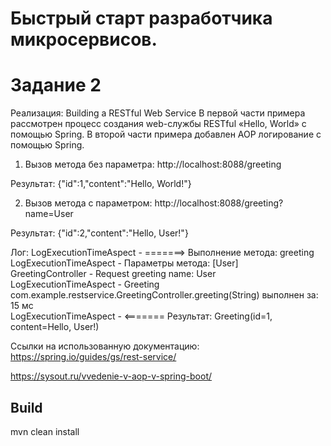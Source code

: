# Быстрый старт разработчика микросервисов. 
# Задание 2
Реализация: Building a RESTful Web Service 
В первой части примера рассмотрен процесс создания web-службы RESTful «Hello, World» с помощью Spring.
В второй части примера добавлен AOP логирование с помощью Spring.

1. Вызов метода без параметра:
http://localhost:8088/greeting

Результат:
{"id":1,"content":"Hello, World!"}

2. Вызов метода с параметром:
http://localhost:8088/greeting?name=User

Результат:
{"id":2,"content":"Hello, User!"}

Лог:
LogExecutionTimeAspect - =======> Выполнение метода: greeting</br>
LogExecutionTimeAspect - Параметры метода: [User]</br>
GreetingController - Request greeting name: User</br>
LogExecutionTimeAspect - Greeting com.example.restservice.GreetingController.greeting(String) выполнен за: 15 мс</br>
LogExecutionTimeAspect - <======= Результат: Greeting(id=1, content=Hello, User!)</br>

Ссылки на использованную документацию:
https://spring.io/guides/gs/rest-service/

https://sysout.ru/vvedenie-v-aop-v-spring-boot/

## Build
mvn clean install

